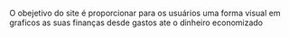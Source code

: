 O obejetivo do site é proporcionar para os usuários uma forma visual em graficos as suas finanças desde gastos ate o dinheiro economizado
